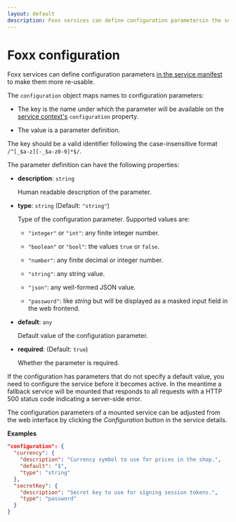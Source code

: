 ```yaml
---
layout: default
description: Foxx services can define configuration parametersin the service manifest to make them more re-usable
---
```

Foxx configuration
==================

Foxx services can define configuration parameters
[in the service manifest](foxx-reference-manifest.html) to make them more re-usable.

The `configuration` object maps names to configuration parameters:

* The key is the name under which the parameter will be available on the
  [service context's](foxx-reference-context.html) `configuration` property.

* The value is a parameter definition.

The key should be a valid identifier following the case-insensitive format
`/^[_$a-z][-_$a-z0-9]*$/`.

The parameter definition can have the following properties:

* **description**: `string`

  Human readable description of the parameter.

* **type**: `string` (Default: `"string"`)

  Type of the configuration parameter. Supported values are:

  * `"integer"` or `"int"`:
    any finite integer number.

  * `"boolean"` or `"bool"`:
    the values `true` or `false`.

  * `"number"`:
    any finite decimal or integer number.

  * `"string"`:
    any string value.

  * `"json"`:
    any well-formed JSON value.

  * `"password"`:
    like *string* but will be displayed as a masked input field in the web frontend.

* **default**: `any`

  Default value of the configuration parameter.

* **required**: (Default: `true`)

  Whether the parameter is required.

If the configuration has parameters that do not specify a default value, you
need to configure the service before it becomes active. In the meantime a
fallback service will be mounted that responds to all requests with a HTTP 500
status code indicating a server-side error.

The configuration parameters of a mounted service can be adjusted from the
web interface by clicking the *Configuration* button in the service details.

**Examples**

```json
"configuration": {
  "currency": {
    "description": "Currency symbol to use for prices in the shop.",
    "default": "$",
    "type": "string"
  },
  "secretKey": {
    "description": "Secret key to use for signing session tokens.",
    "type": "password"
  }
}
```
